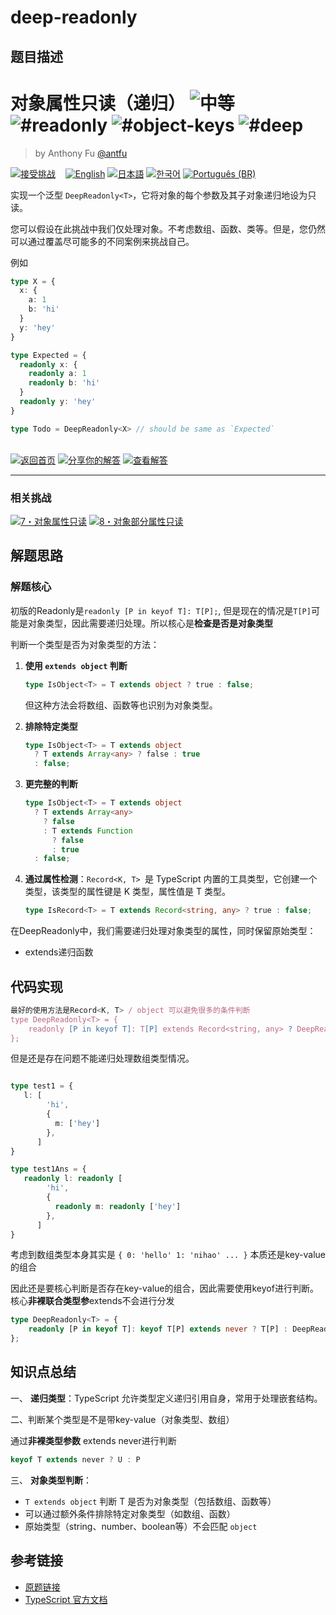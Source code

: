 # deep-readonly

## 题目描述

<!--info-header-start--><h1>对象属性只读（递归） <img src="https://img.shields.io/badge/-%E4%B8%AD%E7%AD%89-d9901a" alt="中等"/> <img src="https://img.shields.io/badge/-%23readonly-999" alt="#readonly"/> <img src="https://img.shields.io/badge/-%23object--keys-999" alt="#object-keys"/> <img src="https://img.shields.io/badge/-%23deep-999" alt="#deep"/></h1><blockquote><p>by Anthony Fu <a href="https://github.com/antfu" target="_blank">@antfu</a></p></blockquote><p><a href="https://tsch.js.org/9/play/zh-CN" target="_blank"><img src="https://img.shields.io/badge/-%E6%8E%A5%E5%8F%97%E6%8C%91%E6%88%98-3178c6?logo=typescript&logoColor=white" alt="接受挑战"/></a> &nbsp;&nbsp;&nbsp;<a href="./README.md" target="_blank"><img src="https://img.shields.io/badge/-English-gray" alt="English"/></a>  <a href="./README.ja.md" target="_blank"><img src="https://img.shields.io/badge/-%E6%97%A5%E6%9C%AC%E8%AA%9E-gray" alt="日本語"/></a>  <a href="./README.ko.md" target="_blank"><img src="https://img.shields.io/badge/-%ED%95%9C%EA%B5%AD%EC%96%B4-gray" alt="한국어"/></a>  <a href="./README.pt-BR.md" target="_blank"><img src="https://img.shields.io/badge/-Portugu%C3%AAs%20(BR)-gray" alt="Português (BR)"/></a> </p><!--info-header-end-->

实现一个泛型 `DeepReadonly<T>`，它将对象的每个参数及其子对象递归地设为只读。

您可以假设在此挑战中我们仅处理对象。不考虑数组、函数、类等。但是，您仍然可以通过覆盖尽可能多的不同案例来挑战自己。

例如

```ts
type X = { 
  x: { 
    a: 1
    b: 'hi'
  }
  y: 'hey'
}

type Expected = { 
  readonly x: { 
    readonly a: 1
    readonly b: 'hi'
  }
  readonly y: 'hey' 
}

type Todo = DeepReadonly<X> // should be same as `Expected`
```

<!--info-footer-start--><br><a href="../../README.zh-CN.md" target="_blank"><img src="https://img.shields.io/badge/-%E8%BF%94%E5%9B%9E%E9%A6%96%E9%A1%B5-grey" alt="返回首页"/></a> <a href="https://tsch.js.org/9/answer/zh-CN" target="_blank"><img src="https://img.shields.io/badge/-%E5%88%86%E4%BA%AB%E4%BD%A0%E7%9A%84%E8%A7%A3%E7%AD%94-teal" alt="分享你的解答"/></a> <a href="https://tsch.js.org/9/solutions" target="_blank"><img src="https://img.shields.io/badge/-%E6%9F%A5%E7%9C%8B%E8%A7%A3%E7%AD%94-de5a77?logo=awesome-lists&logoColor=white" alt="查看解答"/></a> <hr><h3>相关挑战</h3><a href="https://github.com/type-challenges/type-challenges/blob/main/questions/00007-easy-readonly/README.zh-CN.md" target="_blank"><img src="https://img.shields.io/badge/-7%E3%83%BB%E5%AF%B9%E8%B1%A1%E5%B1%9E%E6%80%A7%E5%8F%AA%E8%AF%BB-7aad0c" alt="7・对象属性只读"/></a>  <a href="https://github.com/type-challenges/type-challenges/blob/main/questions/00008-medium-readonly-2/README.zh-CN.md" target="_blank"><img src="https://img.shields.io/badge/-8%E3%83%BB%E5%AF%B9%E8%B1%A1%E9%83%A8%E5%88%86%E5%B1%9E%E6%80%A7%E5%8F%AA%E8%AF%BB-d9901a" alt="8・对象部分属性只读"/></a> <!--info-footer-end-->


## 解题思路

### 解题核心

初版的Readonly是`readonly [P in keyof T]: T[P];`, 但是现在的情况是`T[P]`可能是对象类型，因此需要递归处理。所以核心是**检查是否是对象类型**

判断一个类型是否为对象类型的方法：

1. **使用 `extends object` 判断**
   ```typescript
   type IsObject<T> = T extends object ? true : false;
   ```
   但这种方法会将数组、函数等也识别为对象类型。

2. **排除特定类型**
   ```typescript
   type IsObject<T> = T extends object
     ? T extends Array<any> ? false : true
     : false;
   ```

3. **更完整的判断**
   ```typescript
   type IsObject<T> = T extends object
     ? T extends Array<any> 
       ? false 
       : T extends Function
         ? false
         : true
     : false;
   ```

4. **通过属性检测**：`Record<K, T> `是 TypeScript 内置的工具类型，它创建一个类型，该类型的属性键是 K 类型，属性值是 T 类型。
   ```typescript
   type IsRecord<T> = T extends Record<string, any> ? true : false;
   ```

在DeepReadonly中，我们需要递归处理对象类型的属性，同时保留原始类型：

- extends递归函数

## 代码实现

```typescript
最好的使用方法是Record<K, T> / object 可以避免很多的条件判断
type DeepReadonly<T> = {
	readonly [P in keyof T]: T[P] extends Record<string, any> ? DeepReadonly<T[P]> : T[P];
};
```

但是还是存在问题不能递归处理数组类型情况。
```typescript

type test1 = {
   l: [
        'hi',
        {
          m: ['hey']
        },
      ]
}

type test1Ans = {
   readonly l: readonly [
        'hi',
        {
          readonly m: readonly ['hey']
        },
      ]
}
```
考虑到数组类型本身其实是
`{
  0: 'hello'
  1: 'nihao'
  ...
}` 本质还是key-value的组合

因此还是要核心判断是否存在key-value的组合，因此需要使用keyof进行判断。
核心**非裸联合类型参**extends不会进行分发

```typescript
type DeepReadonly<T> = {
	readonly [P in keyof T]: keyof T[P] extends never ? T[P] : DeepReadonly<T[P]>;
};
```

## 知识点总结

一、 **递归类型**：TypeScript 允许类型定义递归引用自身，常用于处理嵌套结构。

二、判断某个类型是不是带key-value（对象类型、数组）

通过**非裸类型参数** extends never进行判断
```typescript
keyof T extends never ? U : P
```

三、 **对象类型判断**：
   - `T extends object` 判断 T 是否为对象类型（包括数组、函数等）
   - 可以通过额外条件排除特定对象类型（如数组、函数）
   - 原始类型（string、number、boolean等）不会匹配 `object`


## 参考链接

- [原题链接](https://github.com/type-challenges/type-challenges/tree/main/questions/00009-medium-deep-readonly)
- [TypeScript 官方文档](https://www.typescriptlang.org/docs/)
